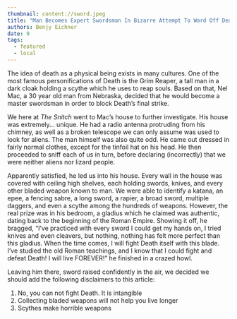 ```yaml
---
thumbnail: content://sword.jpeg
title: "Man Becomes Expert Swordsman In Bizarre Attempt To Ward Off Death"
authors: Benjy Eichner
date: 9
tags:
  - featured
  - local
---
```


The idea of death as a physical being exists in many cultures. One of the most famous personifications of Death is the Grim Reaper, a tall man in a dark cloak holding a scythe which he uses to reap souls. Based on that, Nel Mac, a 30 year old man from Nebraska, decided that he would become a master swordsman in order to block Death’s final strike.
	
We here at *The Snitch* went to Mac’s house to further investigate. His house was extremely... unique. He had a radio antenna protruding from his chimney, as well as a broken telescope we can only assume was used to look for aliens. The man himself was also quite odd. He came out dressed in fairly normal clothes, except for the tinfoil hat on his head. He then proceeded to sniff each of us in turn, before declaring (incorrectly) that we were neither aliens nor lizard people.
	
Apparently satisfied, he led us into his house. Every wall in the house was covered with ceiling high shelves, each holding swords, knives, and every other bladed weapon known to man. We were able to identify a katana, an epee, a fencing sabre, a long sword, a rapier, a broad sword, multiple daggers, and even a scythe among the hundreds of weapons. However, the real prize was in his bedroom, a gladius which he claimed was authentic, dating back to the beginning of the Roman Empire. Showing it off, he bragged, “I’ve practiced with every sword I could get my hands on, I tried knives and even cleavers, but nothing, nothing has felt more perfect than this gladius. When the time comes, I will fight Death itself with this blade. I’ve studied the old Roman teachings, and I know that I could fight and defeat Death! I will live FOREVER!” he finished in a crazed howl.

Leaving him there, sword raised confidently in the air,  we decided we should add the following disclaimers to this article:
1. No, you can not fight Death. It is intangible
2. Collecting bladed weapons will not help you live longer
3. Scythes make horrible weapons
